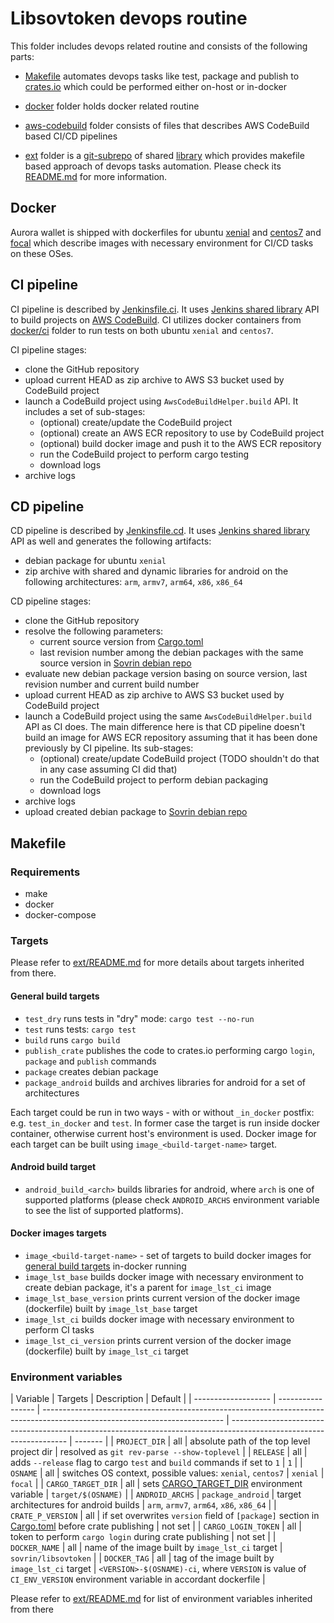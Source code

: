 # Libsovtoken devops routine

This folder includes devops related routine and consists of the following parts:

- [Makefile](Makefile) automates devops tasks like test, package and publish to [crates.io](https://crates.io/) which could be performed either on-host or in-docker
- [docker](docker) folder holds docker related routine
- [aws-codebuild](aws-codebuild) folder consists of files that describes AWS CodeBuild based CI/CD pipelines
- [ext](ext) folder is a [git-subrepo][d003158e] of shared [library](https://github.com/sovrin-foundation/jenkins-shared/tree/devops-shared) which provides makefile based approach of devops tasks automation. Please check its [README.md](ext/README.md) for more information.

  [d003158e]: https://github.com/ingydotnet/git-subrepo "git-subrepo"

## Docker

Aurora wallet is shipped with dockerfiles for ubuntu [xenial](docker/ci/xenial/Dockerfile) and [centos7](docker/ci/xenial/Dockerfile) and [focal](docker/ci/focal/Dockerfile) which describe images with necessary environment for CI/CD tasks on these OSes.

## CI pipeline

CI pipeline is described by [Jenkinsfile.ci](aws-codebuild/Jenkinsfile.ci). It uses [Jenkins shared library](https://github.com/sovrin-foundation/jenkins-shared/tree/aws-codebuild) API to build projects on [AWS CodeBuild](https://aws.amazon.com/codebuild/). CI utilizes docker containers from [docker/ci](docker/ci) folder to run tests on both ubuntu `xenial` and `centos7`.

CI pipeline stages:

- clone the GitHub repository
- upload current HEAD as zip archive to AWS S3 bucket used by CodeBuild project
- launch a CodeBuild project using `AwsCodeBuildHelper.build` API. It includes a set of sub-stages:
  - (optional) create/update the CodeBuild project
  - (optional) create an AWS ECR repository to use by CodeBuild project
  - (optional) build docker image and push it to the AWS ECR repository
  - run the CodeBuild project to perform cargo testing
  - download logs
- archive logs

## CD pipeline

CD pipeline is described by [Jenkinsfile.cd](aws-codebuild/Jenkinsfile.cd). It uses [Jenkins shared library](https://github.com/sovrin-foundation/jenkins-shared/tree/aws-codebuild) API as well and generates the following artifacts:

- debian package for ubuntu `xenial`
- zip archive with shared and dynamic libraries for android on the following architectures: `arm`, `armv7`, `arm64`, `x86`, `x86_64`

CD pipeline stages:

- clone the GitHub repository
- resolve the following parameters:
  - current source version from [Cargo.toml](../libsovtoken/Cargo.toml)
  - last revision number among the debian packages with the same source version in [Sovrin debian repo](https://repo.sovrin.com/deb/dists/sovrin-agency-dev-ubuntu/)
- evaluate new debian package version basing on source version, last revision number and current build number
- upload current HEAD as zip archive to AWS S3 bucket used by CodeBuild project
- launch a CodeBuild project using the same `AwsCodeBuildHelper.build` API as CI does. The main difference here is that CD pipeline doesn't build an image for AWS ECR repository assuming that it has been done previously by CI pipeline. Its sub-stages:
  - (optional) create/update CodeBuild project (TODO shouldn't do that in any case assuming CI did that)
  - run the CodeBuild project to perform debian packaging
  - download logs
- archive logs
- upload created debian package to [Sovrin debian repo](https://repo.sovrin.com/deb/dists/sovrin-agency-dev-ubuntu/)

## Makefile

### Requirements

- make
- docker
- docker-compose

### Targets

Please refer to [ext/README.md](ext/README.md) for more details about targets inherited from there.

#### General build targets

- `test_dry` runs tests in "dry" mode: `cargo test --no-run`
- `test` runs tests: `cargo test`
- `build` runs `cargo build`
- `publish_crate` publishes the code to crates.io performing cargo `login`, `package` and `publish` commands
- `package` creates debian package
- `package_android` builds and archives libraries for android for a set of architectures

Each target could be run in two ways - with or without `_in_docker` postfix: e.g. `test_in_docker` and `test`. In former case the target is run inside docker container, otherwise current host's environment is used. Docker image for each target can be built using `image_<build-target-name>` target.

#### Android build target

- `android_build_<arch>` builds libraries for android, where `arch` is one of supported platforms (please check `ANDROID_ARCHS` environment variable to see the list of supported platforms).

#### Docker images targets

- `image_<build-target-name>` - set of targets to build docker images for [general build targets](#general-build-targets) in-docker running
- `image_lst_base` builds docker image with necessary environment to create debian package, it's a parent for `image_lst_ci` image
- `image_lst_base_version` prints current version of the docker image (dockerfile) built by `image_lst_base` target
- `image_lst_ci` builds docker image with necessary environment to perform CI tasks
- `image_lst_ci_version` prints current version of the docker image (dockerfile) built by `image_lst_ci` target

### Environment variables

| Variable            | Targets           | Description                                                                                                                 | Default                                                                                                             |
| ------------------- | ----------------- | --------------------------------------------------------------------------------------------------------------------------- | ------------------------------------------------------------------------------------------------------------------- | ------- |
| `PROJECT_DIR`       | all               | absolute path of the top level project dir                                                                                  | resolved as `git rev-parse --show-toplevel`                                                                         |
| `RELEASE`           | all               | adds `--release` flag to cargo `test` and `build` commands if set to `1`                                                    | `1`                                                                                                                 |
| `OSNAME`            | all               | switches OS context, possible values: `xenial`, `centos7`                                                                   | `xenial`                                                                                                            | `focal` |
| `CARGO_TARGET_DIR`  | all               | sets [CARGO_TARGET_DIR](https://doc.rust-lang.org/cargo/reference/environment-variables.html) environment variable          | `target/$(OSNAME)`                                                                                                  |
| `ANDROID_ARCHS`     | `package_android` | target architectures for android builds                                                                                     | `arm`, `armv7`, `arm64`, `x86`, `x86_64`                                                                            |
| `CRATE_P_VERSION`   | all               | if set overwrites `version` field of `[package]` section in [Cargo.toml](../libsovtoken/Cargo.toml) before crate publishing | not set                                                                                                             |
| `CARGO_LOGIN_TOKEN` | all               | token to perform `cargo login` during crate publishing                                                                      | not set                                                                                                             |
| `DOCKER_NAME`       | all               | name of the image built by `image_lst_ci` target                                                                            | `sovrin/libsovtoken`                                                                                                |
| `DOCKER_TAG`        | all               | tag of the image built by `image_lst_ci` target                                                                             | `<VERSION>-$(OSNAME)-ci`, where `VERSION` is value of `CI_ENV_VERSION` environment variable in accordant dockerfile |

Please refer to [ext/README.md](ext/README.md) for list of environment variables inherited from there
